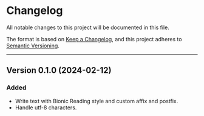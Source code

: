 # Changelog

All notable changes to this project will be documented in this file.

The format is based on [Keep a Changelog](https://keepachangelog.com/en/1.0.0/),
and this project adheres to [Semantic Versioning](https://semver.org/spec/v2.0.0.html).

---

## Version 0.1.0 (2024-02-12)

### Added

* Write text with Bionic Reading style and custom affix and postfix.
* Handle utf-8 characters.
